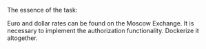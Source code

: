 The essence of the task:

Euro and dollar rates can be found on the Moscow Exchange. It is necessary to implement the authorization functionality. Dockerize it altogether.
